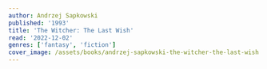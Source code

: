 ```yaml
---
author: Andrzej Sapkowski
published: '1993'
title: 'The Witcher: The Last Wish'
read: '2022-12-02'
genres: ['fantasy', 'fiction']
cover_image: /assets/books/andrzej-sapkowski-the-witcher-the-last-wish.jpg
---
```

